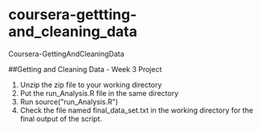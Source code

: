 coursera-gettting-and_cleaning_data
===================================

Coursera-GettingAndCleaningData

##Getting and Cleaning Data - Week 3 Project

1. Unzip the zip file to your working directory
2. Put the run_Analysis.R file in the same directory
3. Run source("run_Analysis.R")
4. Check the file named final_data_set.txt in the working directory for the final output of the script.
